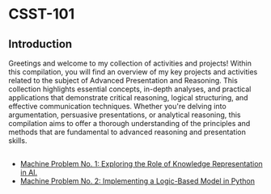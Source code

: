 # CSST-101

## Introduction
Greetings and welcome to my collection of activities and projects! Within this compilation, you will find an overview of my key projects and activities related to the subject of Advanced Presentation and Reasoning. This collection highlights essential concepts, in-depth analyses, and practical applications that demonstrate critical reasoning, logical structuring, and effective communication techniques. Whether you're delving into argumentation, persuasive presentations, or analytical reasoning, this compilation aims to offer a thorough understanding of the principles and methods that are fundamental to advanced reasoning and presentation skills.

##
<ul>
    <li><a target="_blank" href="https://github.com/simon-javier/CSST101-3B/tree/main/Machine-Learning-1">Machine Problem No. 1: Exploring the Role of Knowledge Representation in AI.</a></li>
    <li><a target="_blank" href="https://github.com/simon-javier/CSST101-3B/tree/main/Machine%20Problem%3A%20Implementing%20a%20Logic-Based%20Model%20in%20Python">Machine Problem No. 2: Implementing a Logic-Based Model in Python</a></li>
</ul>
